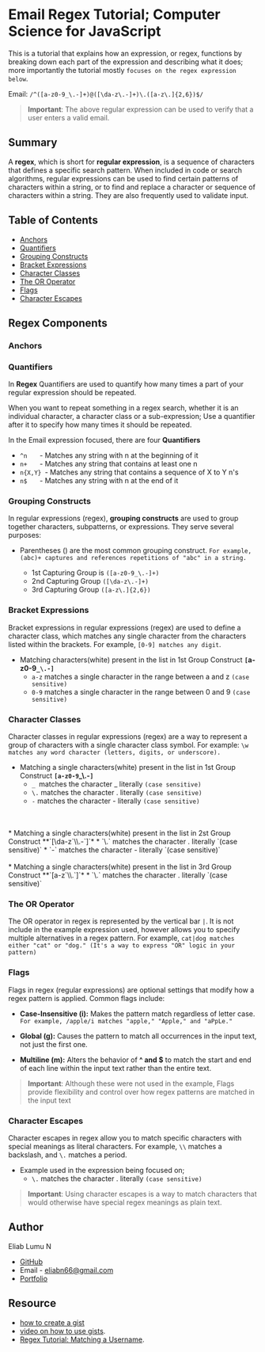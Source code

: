 # Email Regex Tutorial; Computer Science for JavaScript

This is a tutorial that explains how an expression, or regex, functions by breaking down each part of the expression and describing what it does; more importantly the tutorial mostly `focuses on the regex expression below`.

Email: `/^([a-z0-9_\.-]+)@([\da-z\.-]+)\.([a-z\.]{2,6})$/`
> **Important**: The above regular expression can be used to verify that a user enters a valid email.


## Summary

A **regex**, which is short for **regular expression**, is a sequence of characters that defines a specific search pattern. When included in code or search algorithms, regular expressions can be used to find certain patterns of characters within a string, or to find and replace a character or sequence of characters within a string. They are also frequently used to validate input. 

## Table of Contents

- [Anchors](#anchors)
- [Quantifiers](#quantifiers)
- [Grouping Constructs](#grouping-constructs)
- [Bracket Expressions](#bracket-expressions)
- [Character Classes](#character-classes)
- [The OR Operator](#the-or-operator)
- [Flags](#flags)
- [Character Escapes](#character-escapes)

## Regex Components

### Anchors

### Quantifiers

In **Regex** Quantifiers are used to quantify how many times a part of your regular expression should be repeated. 

When you want to repeat something in a regex search, whether it is an individual character, a character class or a sub-expression; Use a quantifier after it to specify how many times it should be repeated.

In the Email expression focused, there are four **Quantifiers** 

* `^n   `	-    Matches any string with n at the beginning of it
* `n+   `	-    Matches any string that contains at least one n
* `n{X,Y} `-	 Matches any string that contains a sequence of X to Y n's
* `n$   `	-    Matches any string with n at the end of it

### Grouping Constructs


In regular expressions (regex), **grouping constructs** are used to group together characters, subpatterns, or expressions. They serve several purposes:

* Parentheses () are the most common grouping construct. `For example, (abc)+ captures and references repetitions of "abc" in a string.`

    * 1st Capturing Group is `([a-z0-9_\.-]+)`
    * 2nd Capturing Group `([\da-z\.-]+)`
    * 3rd Capturing Group `([a-z\.]{2,6})`

### Bracket Expressions

Bracket expressions in regular expressions (regex) are used to define a character class, which matches any single character from the characters listed within the brackets. For example,  `[0-9] matches any digit`.

* Matching characters(white) present in the list in 1st Group Construct **`[`a-z0-9`_\.-]`**
    * `a-z` matches a single character in the range between a and z `(case sensitive)`
    * `0-9` matches a single character in the range between 0 and 9 `(case sensitive)`


### Character Classes

Character classes in regular expressions (regex) are a way to represent a group of characters with a single character class symbol. For example: `\w matches any word character (letters, digits, or underscore).`

* Matching a single characters(white) present in the list in 1st Group Construct **`[a-z0-9`_\\.-`]`**
    * `_ `matches the character _ literally `(case sensitive)`
    * `\.` matches the character . literally `(case sensitive)`
    * `-` matches the character - literally `(case sensitive)`
<br>
<br>
* Matching a single characters(white) present in the list in 2st Group Construct **`[\da-z`\\.-`]`*
    * `\.` matches the character . literally `(case sensitive)`
    * `-` matches the character - literally `(case sensitive)`
<br>
<br>
* Matching a single characters(white) present in the list in 3rd Group Construct **`[a-z`\\.`]`*
    * `\.` matches the character . literally `(case sensitive)`

### The OR Operator

The OR operator in regex is represented by the vertical bar `|`. It is not include in the example expression used, however allows you to specify multiple alternatives in a regex pattern. For example, `cat|dog matches either "cat" or "dog." (It's a way to express "OR" logic in your pattern)`

### Flags

Flags in regex (regular expressions) are optional settings that modify how a regex pattern is applied. Common flags include:


* **Case-Insensitive (i):** Makes the pattern match regardless of letter case. `For example, /apple/i matches "apple," "Apple," and "aPpLe."`

* **Global (g):** Causes the pattern to match all occurrences in the input text, not just the first one.

* **Multiline (m):** Alters the behavior of **^ and $** to match the start and end of each line within the input text rather than the entire text.

> **Important**: Although these were not used in the example, Flags provide flexibility and control over how regex patterns are matched in the input text 
### Character Escapes

Character escapes in regex allow you to match specific characters with special meanings as literal characters. For example, `\\` matches a backslash, and `\.` matches a period. 

* Example used in the expression being focused on; 
    * `\.` matches the character . literally `(case sensitive)`

> **Important**: Using character escapes is a way to match characters that would otherwise have special regex meanings as plain text.

## Author
Eliab Lumu N

* [GitHub](https://github.com/EliabN)
* Email - eliabn66@gmail.com
* [Portfolio](https://eliabn.github.io/Portfolio_Website/)

## Resource
* [how to create a gist](https://help.github.com/en/github/writing-on-github/creating-gists)
* [video on how to use gists](https://www.youtube.com/watch?v=wc2NlcWjQHw).
* [Regex Tutorial: Matching a Username](https://coding-boot-camp.github.io/full-stack/computer-science/regex-tutorial).
